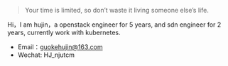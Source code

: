 > Your time is limited, so don’t waste it living someone else’s life.

Hi，I am hujin，a openstack engineer for 5 years, and sdn engineer for 2 years, currently work with kubernetes.

- Email：guokehujin@163.com
- Wechat: HJ_njutcm
